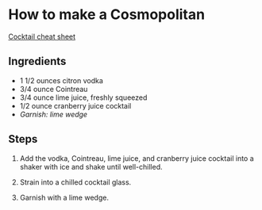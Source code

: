 # How to make a Cosmopolitan

[Cocktail cheat sheet](https://www.liquor.com/recipes/cosmopolitan/)

## Ingredients

- 1 1/2 ounces citron vodka
- 3/4 ounce Cointreau
- 3/4 ounce lime juice, freshly squeezed
- 1/2 ounce cranberry juice cocktail
- _Garnish: lime wedge_

## Steps 

1. Add the vodka, Cointreau, lime juice, and cranberry juice cocktail into a shaker with ice and shake until well-chilled.

2. Strain into a chilled cocktail glass.

3. Garnish with a lime wedge. 